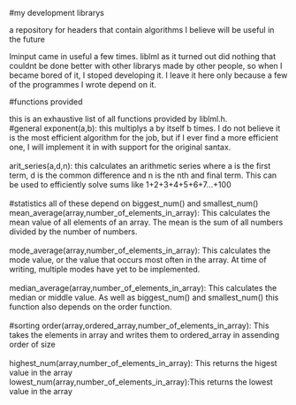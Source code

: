 #my development librarys

a repository for headers that contain algorithms I believe will be useful in the future <br>

lminput came in useful a few times. liblml as it turned out did nothing that couldnt be done better with other librarys made by other people, so when I became bored of it, I stoped developing it. I leave it here only because a few of the programmes I wrote depend on it.

#functions provided

this is an exhaustive list of all functions provided by liblml.h. <br>
#general
exponent(a,b): this multiplys a by itself b times. I do not believe it is the most efficient algorithm for the job, but if I ever find a more efficient one, I will implement it in with support for the original santax.<br><br>
arit_series(a,d,n): this calculates an arithmetic series where a is the first term, d is the common difference and n is the nth and final term. This can be used to efficiently solve sums like 1+2+3+4+5+6+7...+100 <br><br>
#statistics
all of these depend on biggest_num() and smallest_num()<br>
mean_average(array,number_of_elements_in_array): This calculates the mean value of all elements of an array. The mean is the sum of all numbers divided by the number of numbers. <br><br>
mode_average(array,number_of_elements_in_array): This calculates the mode value, or the value that occurs most often in the array. At time of writing, multiple modes have yet to be implemented. <br><br>
median_average(array,number_of_elements_in_array): This calculates the median or middle value. As well as biggest_num() and smallest_num() this function also depends on the order function. <br><br>
#sorting
order(array,ordered_array,number_of_elements_in_array): This takes the elements in array and writes them to ordered_array in assending order of size <br><br>
highest_num(array,number_of_elements_in_array): This returns the higest value in the array <br>
lowest_num(array,number_of_elements_in_array):This returns the lowest value in the array <br>
